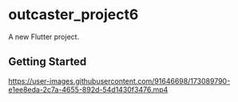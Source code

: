 # outcaster_project6

A new Flutter project.


## Getting Started

https://user-images.githubusercontent.com/91646698/173089790-e1ee8eda-2c7a-4655-892d-54d1430f3476.mp4




